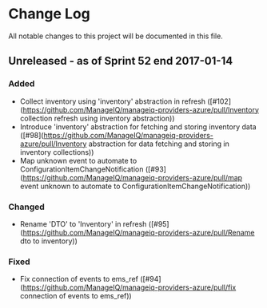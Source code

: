 # Change Log

All notable changes to this project will be documented in this file.

## Unreleased - as of Sprint 52 end 2017-01-14

### Added
- Collect inventory using 'inventory' abstraction in refresh ([#102](https://github.com/ManageIQ/manageiq-providers-azure/pull/Inventory collection refresh using inventory abstraction))
- Introduce 'inventory' abstraction for fetching and storing inventory data ([#98](https://github.com/ManageIQ/manageiq-providers-azure/pull/Inventory abstraction for data fetching and storing in inventory collections))
- Map unknown event to automate to ConfigurationItemChangeNotification ([#93](https://github.com/ManageIQ/manageiq-providers-azure/pull/map event unknown to automate to ConfigurationItemChangeNotification))

### Changed
- Rename 'DTO' to 'Inventory' in refresh ([#95](https://github.com/ManageIQ/manageiq-providers-azure/pull/Rename dto to inventory))

### Fixed

- Fix connection of events to ems_ref ([#94](https://github.com/ManageIQ/manageiq-providers-azure/pull/fix connection of events to ems_ref))
